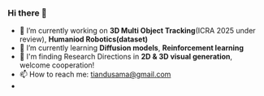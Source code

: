 ### Hi there 👋

- 🔭 I’m currently working on **3D Multi Object Tracking**(ICRA 2025 under review), **Humaniod Robotics(dataset)**
- 🌱 I’m currently learning **Diffusion models**, **Reinforcement learning**
- 🚗 I'm finding Research Directions in **2D & 3D visual generation**, welcome cooperation!
- 📫 How to reach me: tiandusama@gmail.com
- 
  
<!--
**drb-ecust/drb-ecust** is a ✨ _special_ ✨ repository because its `README.md` (this file) appears on your GitHub profile.

Here are some ideas to get you started:

- 🔭 I’m currently working on ...
- 🌱 I’m currently learning ...
- 👯 I’m looking to collaborate on ...
- 🤔 I’m looking for help with ...
- 💬 Ask me about ...
- 📫 How to reach me: ...
- 😄 Pronouns: ...
- ⚡ Fun fact: ...
-->
